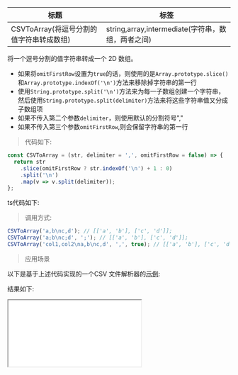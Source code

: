| 标题                                     | 标签                                              |
| ---------------------------------------- | ------------------------------------------------- |
| CSVToArray(将逗号分割的值字符串转成数组) | string,array,intermediate(字符串，数组，两者之间) |

将一个逗号分割的值字符串转成一个 2D 数组。

- 如果将`omitFirstRow`设置为`true`的话，则使用的是`Array.prototype.slice()`和`Array.prototype.indexOf('\n')`方法来移除掉字符串的第一行
- 使用`String.prototype.split('\n')`方法来为每一子数组创建一个字符串，然后使用`String.prototype.split(delimiter)`方法来将这些字符串值又分成子数组项
- 如果不传入第二个参数`delimiter`，则使用默认的分割符号","
- 如果不传入第三个参数`omitFirstRow`,则会保留字符串的第一行

> 代码如下:

```js
const CSVToArray = (str, delimiter = ',', omitFirstRow = false) => {
  return str
    .slice(omitFirstRow ? str.indexOf('\n') + 1 : 0)
    .split('\n')
    .map(v => v.split(delimiter));
};
```

ts代码如下:

<div class="code-editor" data-url="codes/javascript/ts/CSVToArray.ts" data-language="typescript"></div>

> 调用方式:

```js
CSVToArray('a,b\nc,d'); // [['a', 'b'], ['c', 'd']];
CSVToArray('a;b\nc;d', ';'); // [['a', 'b'], ['c', 'd']];
CSVToArray('col1,col2\na,b\nc,d', ',', true); // [['a', 'b'], ['c', 'd']];
```

> 应用场景

以下是基于上述代码实现的一个CSV 文件解析器的<a href="codes/javascript/html/CSVToArray.html" target="_blank" rel="noopener noreferrer">示例</a>:

<div class="code-editor" data-url="codes/javascript/html/CSVToArray.html" data-language="html"></div>

结果如下:

<iframe src="codes/javascript/html/CSVToArray.html"></iframe>
